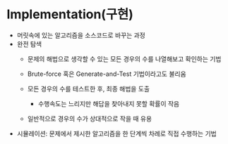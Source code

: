 # Implementation(구현)

- 머릿속에 있는 알고리즘을 소스코드로 바꾸는 과정
- 완전 탐색
  - 문제의 해법으로 생각할 수 있는 모든 경우의 수를 나열해보고 확인하는 기법
  - Brute-force 혹은 Generate-and-Test 기법이라고도 불리움
  - 모든 경우의 수를 테스트한 후, 최종 해법을 도출

    - 수행속도는 느리지만 해답을 찾아내지 못할 확률이 작음
  - 일반적으로 경우의 수가 상대적으로 작을 때 유용
- 시뮬레이션: 문제에서 제시한 알고리즘을 한 단계씩 차례로 직접 수행하는 기법

